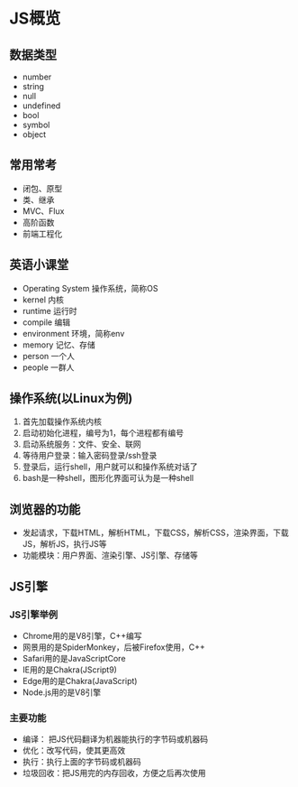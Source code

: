 # JS概览
## 数据类型
* number
* string
* null
* undefined
* bool
* symbol
* object

## 常用常考
* 闭包、原型
* 类、继承
* MVC、Flux
* 高阶函数
* 前端工程化

## 英语小课堂
* Operating System 操作系统，简称OS
* kernel 内核
* runtime 运行时
* compile 编辑
* environment 环境，简称env
* memory 记忆、存储
* person 一个人
* people 一群人

## 操作系统(以Linux为例)
1. 首先加载操作系统内核
2. 启动初始化进程，编号为1，每个进程都有编号
3. 启动系统服务：文件、安全、联网
4. 等待用户登录：输入密码登录/ssh登录
5. 登录后，运行shell，用户就可以和操作系统对话了
6. bash是一种shell，图形化界面可认为是一种shell

## 浏览器的功能
* 发起请求，下载HTML，解析HTML，下载CSS，解析CSS，渲染界面，下载JS，解析JS，执行JS等
* 功能模块：用户界面、渲染引擎、JS引擎、存储等

## JS引擎
### JS引擎举例
* Chrome用的是V8引擎，C++编写
* 网景用的是SpiderMonkey，后被Firefox使用，C++
* Safari用的是JavaScriptCore
* IE用的是Chakra(JScript9) 
* Edge用的是Chakra(JavaScript)
* Node.js用的是V8引擎

### 主要功能
* 编译： 把JS代码翻译为机器能执行的字节码或机器码
* 优化：改写代码，使其更高效
* 执行：执行上面的字节码或机器码
* 垃圾回收：把JS用完的内存回收，方便之后再次使用
